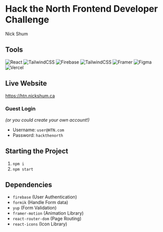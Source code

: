 # Hack the North Frontend Developer Challenge
Nick Shum
## Tools
![React](https://img.shields.io/badge/react-%2320232a.svg?style=for-the-badge&logo=react&logoColor=%2361DAFB)
![TailwindCSS](https://img.shields.io/badge/tailwindcss-%2338B2AC.svg?style=for-the-badge&logo=tailwind-css&logoColor=white)
![Firebase](https://img.shields.io/badge/Firebase-039BE5?style=for-the-badge&logo=Firebase&logoColor=white)
![TailwindCSS](https://img.shields.io/badge/tailwindcss-%2338B2AC.svg?style=for-the-badge&logo=tailwind-css&logoColor=white)
![Framer](https://img.shields.io/badge/Framer-black?style=for-the-badge&logo=framer&logoColor=blue)
![Figma](https://img.shields.io/badge/figma-%23F24E1E.svg?style=for-the-badge&logo=figma&logoColor=white)
![Vercel](https://img.shields.io/badge/vercel-%23000000.svg?style=for-the-badge&logo=vercel&logoColor=white)

## Live Website
https://htn.nickshum.ca

### Guest Login
_(or you could create your own account!)_
- Username: `user@HTN.com`
- Password: `hackthenorth`

## Starting the Project
1. `npm i`
1. `npm start`

## Dependencies
- `firebase` (User Authentication)
- `formik` (Handle Form data)
- `yup` (Form Validation)
- `framer-motion` (Animation Library)
- `react-router-dom` (Page Routing)
- `react-icons` (Icon Library)

